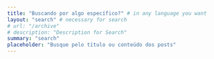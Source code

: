 ```yaml
---
title: "Buscando por algo específico?" # in any language you want
layout: "search" # necessary for search
# url: "/archive"
# description: "Description for Search"
summary: "search"
placeholder: "Busque pelo título ou conteúdo dos posts"
---
```

